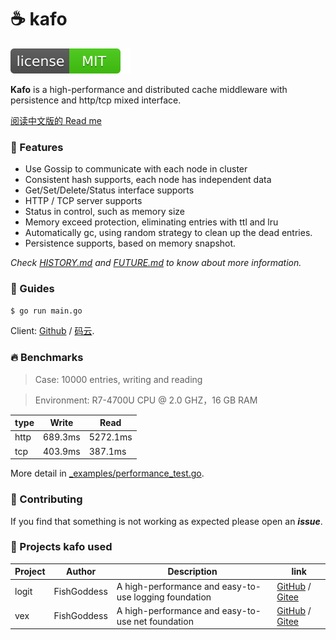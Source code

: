 # ☕ kafo

[![License](_icon/license.svg)](https://opensource.org/licenses/MIT)

**Kafo** is a high-performance and distributed cache middleware with persistence and http/tcp mixed interface.

[阅读中文版的 Read me](./README.md)

### 📃 Features

* Use Gossip to communicate with each node in cluster
* Consistent hash supports, each node has independent data
* Get/Set/Delete/Status interface supports
* HTTP / TCP server supports
* Status in control, such as memory size
* Memory exceed protection, eliminating entries with ttl and lru
* Automatically gc, using random strategy to clean up the dead entries.
* Persistence supports, based on memory snapshot.

_Check [HISTORY.md](./HISTORY.md) and [FUTURE.md](./FUTURE.md) to know about more information._

### 📖 Guides

```bash
$ go run main.go
```

Client: [Github](https://github.com/avino-plan/kafo-client) / [码云](https://gitee.com/avino-plan/kafo-client).

### 🔥 Benchmarks

> Case: 10000 entries, writing and reading

> Environment: R7-4700U CPU @ 2.0 GHZ，16 GB RAM

| type | Write | Read |
|------|-------|------|
| http | 689.3ms | 5272.1ms | 1897 |
| tcp | 403.9ms | 387.1ms | 25833 |

More detail in [_examples/performance_test.go](./_examples/performance_test.go).

### 👤 Contributing

If you find that something is not working as expected please open an _**issue**_.

### 🔬 Projects kafo used

| Project | Author | Description | link |
| -----------|--------|-------------|------------------|
| logit | FishGoddess | A high-performance and easy-to-use logging foundation | [GitHub](https://github.com/FishGoddess/logit) / [Gitee](https://gitee.com/FishGoddess/logit) |
| vex | FishGoddess | A high-performance and easy-to-use net foundation | [GitHub](https://github.com/FishGoddess/vex) / [Gitee](https://gitee.com/FishGoddess/vex) |
